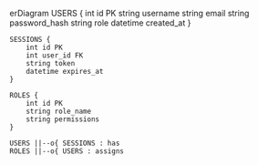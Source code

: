 erDiagram
    USERS {
        int id PK
        string username
        string email
        string password_hash
        string role
        datetime created_at
    }

    SESSIONS {
        int id PK
        int user_id FK
        string token
        datetime expires_at
    }

    ROLES {
        int id PK
        string role_name
        string permissions
    }

    USERS ||--o{ SESSIONS : has
    ROLES ||--o{ USERS : assigns

